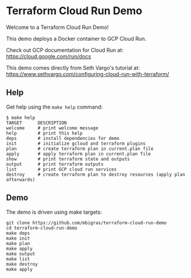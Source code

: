 # Terraform Cloud Run Demo

Welcome to a Terraform Cloud Run Demo!

This demo deploys a Docker container to GCP Cloud Run.

Check out GCP documentation for Cloud Run at:
https://cloud.google.com/run/docs

This demo comes directly from Seth Vargo's tutorial at:
https://www.sethvargo.com/configuring-cloud-run-with-terraform/

## Help

Get help using the `make help` command:

```
$ make help
TARGET		DESCRIPTION
welcome		# print welcome message
help		# print this help
deps		# install dependencies for demo
init		# initialize gcloud and terraform plugins
plan		# create terraform plan in current.plan file
apply		# apply terraform plan in current.plan file
show		# print terraform state and outputs
output		# print terraform outputs
list		# print GCP cloud run services
destroy		# create terraform plan to destroy resources (apply plan afterwards)
```

## Demo

The demo is driven using make targets:

```
git clone https://github.com/mbigras/terraform-cloud-run-demo
cd terraform-cloud-run-demo
make deps
make init
make plan
make apply
make output
make list
make destroy
make apply
```
